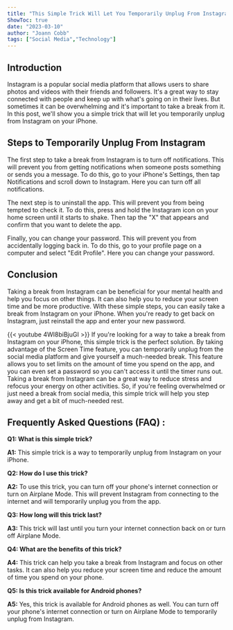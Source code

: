 ```yaml
---
title: "This Simple Trick Will Let You Temporarily Unplug From Instagram on Your iPhone!"
ShowToc: true 
date: "2023-03-10"
author: "Joann Cobb" 
tags: ["Social Media","Technology"]
---
```

## Introduction

Instagram is a popular social media platform that allows users to share photos and videos with their friends and followers. It's a great way to stay connected with people and keep up with what's going on in their lives. But sometimes it can be overwhelming and it's important to take a break from it. In this post, we'll show you a simple trick that will let you temporarily unplug from Instagram on your iPhone. 

## Steps to Temporarily Unplug From Instagram

The first step to take a break from Instagram is to turn off notifications. This will prevent you from getting notifications when someone posts something or sends you a message. To do this, go to your iPhone's Settings, then tap Notifications and scroll down to Instagram. Here you can turn off all notifications. 

The next step is to uninstall the app. This will prevent you from being tempted to check it. To do this, press and hold the Instagram icon on your home screen until it starts to shake. Then tap the "X" that appears and confirm that you want to delete the app. 

Finally, you can change your password. This will prevent you from accidentally logging back in. To do this, go to your profile page on a computer and select "Edit Profile". Here you can change your password.

## Conclusion

Taking a break from Instagram can be beneficial for your mental health and help you focus on other things. It can also help you to reduce your screen time and be more productive. With these simple steps, you can easily take a break from Instagram on your iPhone. When you're ready to get back on Instagram, just reinstall the app and enter your new password.

{{< youtube 4WI8biBjuGI >}} 
If you're looking for a way to take a break from Instagram on your iPhone, this simple trick is the perfect solution. By taking advantage of the Screen Time feature, you can temporarily unplug from the social media platform and give yourself a much-needed break. This feature allows you to set limits on the amount of time you spend on the app, and you can even set a password so you can't access it until the timer runs out. Taking a break from Instagram can be a great way to reduce stress and refocus your energy on other activities. So, if you're feeling overwhelmed or just need a break from social media, this simple trick will help you step away and get a bit of much-needed rest.

## Frequently Asked Questions (FAQ) :
**Q1: What is this simple trick?**

**A1:** This simple trick is a way to temporarily unplug from Instagram on your iPhone.

**Q2: How do I use this trick?**

**A2:** To use this trick, you can turn off your phone's internet connection or turn on Airplane Mode. This will prevent Instagram from connecting to the internet and will temporarily unplug you from the app.

**Q3: How long will this trick last?**

**A3:** This trick will last until you turn your internet connection back on or turn off Airplane Mode.

**Q4: What are the benefits of this trick?**

**A4:** This trick can help you take a break from Instagram and focus on other tasks. It can also help you reduce your screen time and reduce the amount of time you spend on your phone.

**Q5: Is this trick available for Android phones?**

**A5:** Yes, this trick is available for Android phones as well. You can turn off your phone's internet connection or turn on Airplane Mode to temporarily unplug from Instagram.


